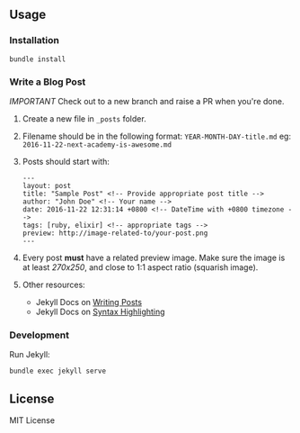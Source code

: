 ## Usage

### Installation

    bundle install

### Write a Blog Post

*IMPORTANT* Check out to a new branch and raise a PR when you're done.

1. Create a new file in `_posts` folder.

2. Filename should be in the following format:
    `YEAR-MONTH-DAY-title.md`
    eg: `2016-11-22-next-academy-is-awesome.md`

3. Posts should start with:
    ```
    ---
    layout: post
    title: "Sample Post" <!-- Provide appropriate post title -->
    author: "John Doe" <!-- Your name -->
    date: 2016-11-22 12:31:14 +0800 <!-- DateTime with +0800 timezone -->
    tags: [ruby, elixir] <!-- appropriate tags -->
    preview: http://image-related-to/your-post.png
    ---
    ```

4. Every post **must** have a related preview image. Make sure the image is at least _270x250_, and close to 1:1 aspect ratio (squarish image).

5. Other resources:
    - Jekyll Docs on [Writing Posts](https://jekyllrb.com/docs/posts/)
    - Jekyll Docs on [Syntax Highlighting](https://jekyllrb.com/docs/posts/#highlighting-code-snippets)

### Development

Run Jekyll:

    bundle exec jekyll serve

## License

MIT License
